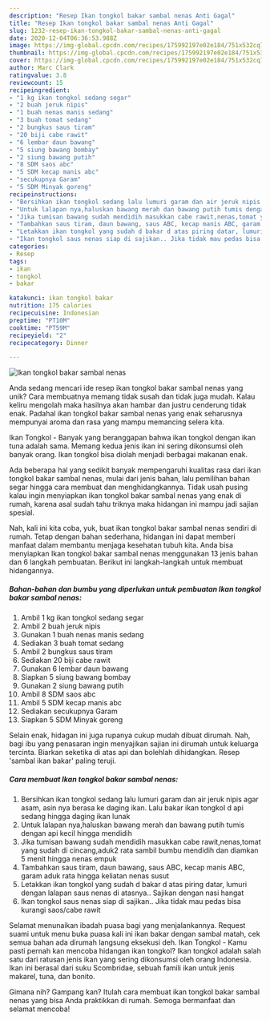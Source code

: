 ```yaml
---
description: "Resep Ikan tongkol bakar sambal nenas Anti Gagal"
title: "Resep Ikan tongkol bakar sambal nenas Anti Gagal"
slug: 1232-resep-ikan-tongkol-bakar-sambal-nenas-anti-gagal
date: 2020-12-04T06:36:53.988Z
image: https://img-global.cpcdn.com/recipes/175992197e02e184/751x532cq70/ikan-tongkol-bakar-sambal-nenas-foto-resep-utama.jpg
thumbnail: https://img-global.cpcdn.com/recipes/175992197e02e184/751x532cq70/ikan-tongkol-bakar-sambal-nenas-foto-resep-utama.jpg
cover: https://img-global.cpcdn.com/recipes/175992197e02e184/751x532cq70/ikan-tongkol-bakar-sambal-nenas-foto-resep-utama.jpg
author: Marc Clark
ratingvalue: 3.8
reviewcount: 15
recipeingredient:
- "1 kg ikan tongkol sedang segar"
- "2 buah jeruk nipis"
- "1 buah nenas manis sedang"
- "3 buah tomat sedang"
- "2 bungkus saus tiram"
- "20 biji cabe rawit"
- "6 lembar daun bawang"
- "5 siung bawang bombay"
- "2 siung bawang putih"
- "8 SDM saos abc"
- "5 SDM kecap manis abc"
- "secukupnya Garam"
- "5 SDM Minyak goreng"
recipeinstructions:
- "Bersihkan ikan tongkol sedang lalu lumuri garam dan air jeruk nipis agar asam, asin nya berasa ke daging ikan. Lalu bakar ikan tongkol d api sedang hingga daging ikan lunak"
- "Untuk lalapan nya,haluskan bawang merah dan bawang putih tumis dengan api kecil hingga mendidih"
- "Jika tumisan bawang sudah mendidih masukkan cabe rawit,nenas,tomat yang sudah di cincang,aduk2 rata sambil bumbu mendidih dan diamkan 5 menit hingga nenas empuk"
- "Tambahkan saus tiram, daun bawang, saus ABC, kecap manis ABC, garam aduk rata hingga keliatan nenas susut"
- "Letakkan ikan tongkol yang sudah d bakar d atas piring datar, lumuri dengan lalapan saus nenas di atasnya.. Sajikan dengan nasi hangat"
- "Ikan tongkol saus nenas siap di sajikan.. Jika tidak mau pedas bisa kurangi saos/cabe rawit"
categories:
- Resep
tags:
- ikan
- tongkol
- bakar

katakunci: ikan tongkol bakar 
nutrition: 175 calories
recipecuisine: Indonesian
preptime: "PT10M"
cooktime: "PT59M"
recipeyield: "2"
recipecategory: Dinner

---
```



![Ikan tongkol bakar sambal nenas](https://img-global.cpcdn.com/recipes/175992197e02e184/751x532cq70/ikan-tongkol-bakar-sambal-nenas-foto-resep-utama.jpg)

Anda sedang mencari ide resep ikan tongkol bakar sambal nenas yang unik? Cara membuatnya memang tidak susah dan tidak juga mudah. Kalau keliru mengolah maka hasilnya akan hambar dan justru cenderung tidak enak. Padahal ikan tongkol bakar sambal nenas yang enak seharusnya mempunyai aroma dan rasa yang mampu memancing selera kita.

Ikan Tongkol - Banyak yang beranggapan bahwa ikan tongkol dengan ikan tuna adalah sama. Memang kedua jenis ikan ini sering dikonsumsi oleh banyak orang. Ikan tongkol bisa diolah menjadi berbagai makanan enak.

Ada beberapa hal yang sedikit banyak mempengaruhi kualitas rasa dari ikan tongkol bakar sambal nenas, mulai dari jenis bahan, lalu pemilihan bahan segar hingga cara membuat dan menghidangkannya. Tidak usah pusing kalau ingin menyiapkan ikan tongkol bakar sambal nenas yang enak di rumah, karena asal sudah tahu triknya maka hidangan ini mampu jadi sajian spesial.


Nah, kali ini kita coba, yuk, buat ikan tongkol bakar sambal nenas sendiri di rumah. Tetap dengan bahan sederhana, hidangan ini dapat memberi manfaat dalam membantu menjaga kesehatan tubuh kita. Anda bisa menyiapkan Ikan tongkol bakar sambal nenas menggunakan 13 jenis bahan dan 6 langkah pembuatan. Berikut ini langkah-langkah untuk membuat hidangannya.

<!--inarticleads1-->

##### Bahan-bahan dan bumbu yang diperlukan untuk pembuatan Ikan tongkol bakar sambal nenas:

1. Ambil 1 kg ikan tongkol sedang segar
1. Ambil 2 buah jeruk nipis
1. Gunakan 1 buah nenas manis sedang
1. Sediakan 3 buah tomat sedang
1. Ambil 2 bungkus saus tiram
1. Sediakan 20 biji cabe rawit
1. Gunakan 6 lembar daun bawang
1. Siapkan 5 siung bawang bombay
1. Gunakan 2 siung bawang putih
1. Ambil 8 SDM saos abc
1. Ambil 5 SDM kecap manis abc
1. Sediakan secukupnya Garam
1. Siapkan 5 SDM Minyak goreng


Selain enak, hidagan ini juga rupanya cukup mudah dibuat dirumah. Nah, bagi ibu yang penasaran ingin menyajikan sajian ini dirumah untuk keluarga tercinta. Biarkan seketika di atas api dan bolehlah dihidangkan. Resep &#39;sambal ikan bakar&#39; paling teruji. 

<!--inarticleads2-->

##### Cara membuat Ikan tongkol bakar sambal nenas:

1. Bersihkan ikan tongkol sedang lalu lumuri garam dan air jeruk nipis agar asam, asin nya berasa ke daging ikan. Lalu bakar ikan tongkol d api sedang hingga daging ikan lunak
1. Untuk lalapan nya,haluskan bawang merah dan bawang putih tumis dengan api kecil hingga mendidih
1. Jika tumisan bawang sudah mendidih masukkan cabe rawit,nenas,tomat yang sudah di cincang,aduk2 rata sambil bumbu mendidih dan diamkan 5 menit hingga nenas empuk
1. Tambahkan saus tiram, daun bawang, saus ABC, kecap manis ABC, garam aduk rata hingga keliatan nenas susut
1. Letakkan ikan tongkol yang sudah d bakar d atas piring datar, lumuri dengan lalapan saus nenas di atasnya.. Sajikan dengan nasi hangat
1. Ikan tongkol saus nenas siap di sajikan.. Jika tidak mau pedas bisa kurangi saos/cabe rawit


Selamat menunaikan ibadah puasa bagi yang menjalankannya. Request suami untuk menu buka puasa kali ini ikan bakar dengan sambal matah, cek semua bahan ada dirumah langsung eksekusi deh. Ikan Tongkol - Kamu pasti pernah kan mencoba hidangan ikan tongkol? Ikan tongkol adalah salah satu dari ratusan jenis ikan yang sering dikonsumsi oleh orang Indonesia. Ikan ini berasal dari suku Scombridae, sebuah famili ikan untuk jenis makarel, tuna, dan bonito. 

Gimana nih? Gampang kan? Itulah cara membuat ikan tongkol bakar sambal nenas yang bisa Anda praktikkan di rumah. Semoga bermanfaat dan selamat mencoba!
